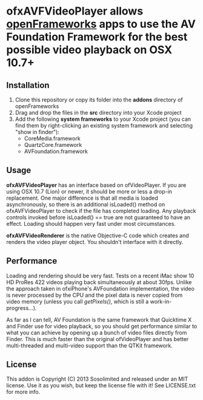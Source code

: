 # ofxAVFVideoPlayer allows [openFrameworks](http://openframeworks.cc) apps to use the AV Foundation Framework for the best possible video playback on OSX 10.7+

## Installation
1. Clone this repository or copy its folder into the **addons** directory of openFrameworks
2. Drag and drop the files in the **src** directory into your Xcode project
3. Add the following **system frameworks** to your Xcode project (you can find them by right-clicking an existing system framework and selecting "show in finder"):
    - CoreMedia.framework
    - QuartzCore.framework
    - AVFoundation.framework

## Usage
**ofxAVFVideoPlayer** has an interface based on ofVideoPlayer. If you are using OSX 10.7 (Lion) or newer, it should be more or less a drop-in replacement. One major difference is that all media is loaded asynchronously, so there is an additional isLoaded() method on ofxAVFVideoPlayer to check if the file has completed loading. Any playback controls invoked before isLoaded() == true are not guaranteed to have an effect. Loading should happen very fast under most circumstances.

**ofxAVFVideoRenderer** is the native Objective-C code which creates and renders the video player object. You shouldn't interface with it directly.

## Performance
Loading and rendering should be very fast. Tests on a recent iMac show 10 HD ProRes 422 videos playing back simultaneously at about 30fps. Unlike the approach taken in ofxiPhone's AVFoundation implementation, the video is never processed by the CPU and the pixel data is never copied from video memory (unless you call *getPixels()*, which is still a work-in-progress...).

As far as I can tell, AV Foundation is the same framework that Quicktime X and Finder use for video playback, so you should get performance similar to what you can achieve by opening up a bunch of video files directly from Finder. This is much faster than the original ofVideoPlayer and has better multi-threaded and multi-video support than the QTKit framework.

## License
This addon is Copyright (C) 2013 Sosolimited and released under an MIT license. Use it as you wish, but keep the license file with it! See LICENSE.txt for more info.

